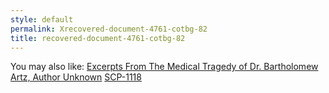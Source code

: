 ```yaml
---
style: default
permalink: Xrecovered-document-4761-cotbg-82
title: recovered-document-4761-cotbg-82
---
```

You may also like:
[Excerpts From The Medical Tragedy of Dr. Bartholomew Artz, Author Unknown](http://scp-wiki.net/excerpts-from-the-medical-tragedy-of-dr-bartholomew-artz-aut)
[SCP-1118](http://scp-wiki.net/scp-1118)
